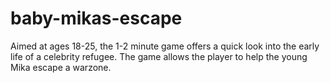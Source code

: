 # baby-mikas-escape
Aimed at ages 18-25, the 1-2 minute game offers a quick look into the early life of a celebrity refugee. The game allows the player to help the young Mika escape a warzone.
